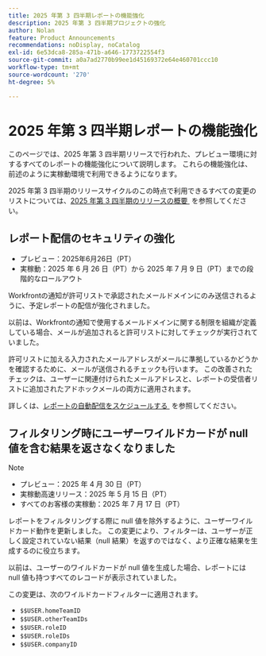 ```yaml
---
title: 2025 年第 3 四半期レポートの機能強化
description: 2025 年第 3 四半期プロジェクトの強化
author: Nolan
feature: Product Announcements
recommendations: noDisplay, noCatalog
exl-id: 6e53dca8-285a-471b-a646-1773722554f3
source-git-commit: a0a7ad2770b99ee1d45169372e64e460701ccc10
workflow-type: tm+mt
source-wordcount: '270'
ht-degree: 5%

---
```


# 2025 年第 3 四半期レポートの機能強化

このページでは、2025 年第 3 四半期リリースで行われた、プレビュー環境に対するすべてのレポートの機能強化について説明します。 これらの機能強化は、前述のように実稼動環境で利用できるようになります。

2025 年第 3 四半期のリリースサイクルのこの時点で利用できるすべての変更のリストについては、[2025 年第 3 四半期のリリースの概要 &#x200B;](/help/quicksilver/product-announcements/product-releases/25-q3-release-activity/25-q3-release-overview.md) を参照してください。

## レポート配信のセキュリティの強化

* プレビュー：2025年6月26日（PT）
* 実稼動：2025 年 6 月 26 日（PT）から 2025 年 7 月 9 日（PT）までの段階的なロールアウト

Workfrontの通知が許可リストで承認されたメールドメインにのみ送信されるように、予定レポートの配信が強化されました。

以前は、Workfrontの通知で使用するメールドメインに関する制限を組織が定義している場合、メールが追加されると許可リストに対してチェックが実行されていました。

許可リストに加える入力されたメールアドレスがメールに準拠しているかどうかを確認するために、メールが送信されるチェックも行います。 この改善されたチェックは、ユーザーに関連付けられたメールアドレスと、レポートの受信者リストに追加されたアドホックメールの両方に適用されます。

詳しくは、[&#x200B; レポートの自動配信をスケジュールする &#x200B;](/help/quicksilver/reports-and-dashboards/reports/creating-and-managing-reports/set-up-automatic-report-delivery.md) を参照してください。


## フィルタリング時にユーザーワイルドカードが null 値を含む結果を返さなくなりました

>[!NOTE]
>
>* プレビュー：2025 年 4 月 30 日（PT）
>* 実稼動高速リリース：2025 年 5 月 15 日（PT）
>* すべてのお客様の実稼動：2025 年 7 月 17 日（PT）

レポートをフィルタリングする際に null 値を除外するように、ユーザーワイルドカード動作を更新しました。 この変更により、フィルターは、ユーザーが正しく設定されていない結果（null 結果）を返すのではなく、より正確な結果を生成するのに役立ちます。

以前は、ユーザーのワイルドカードが null 値を生成した場合、レポートには null 値も持つすべてのレコードが表示されていました。

この変更は、次のワイルドカードフィルターに適用されます。

* `$$USER.homeTeamID`
* `$$USER.otherTeamIDs`
* `$$USER.roleID`
* `$$USER.roleIDs`
* `$$USER.companyID`

